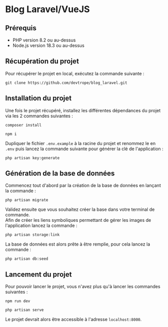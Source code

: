 # Blog Laravel/VueJS

## Prérequis

- PHP version 8.2 ou au-dessus
- Node.js version 18.3 ou au-dessus

## Récupération du projet

Pour récupérer le projet en local, exécutez la commande suivante :

```
git clone https://github.com/devtrope/blog_laravel.git
```

## Installation du projet

Une fois le projet récupéré, installez les différentes dépendances du projet via les 2 commandes suivantes :

```
composer install
```

```
npm i
```

Dupliquer le fichier `.env.example` à la racine du projet et renommez le en `.env` puis lancez la commande suivante pour générer la clé de l'application :

```
php artisan key:generate
```

## Génération de la base de données

Commencez tout d'abord par la création de la base de données en lançant la commande :

```
php artisan migrate
```

Validez ensuite que vous souhaitez créer la base dans votre terminal de commande.  
Afin de créer les liens symboliques permettant de gérer les images de l'application lancez la commande :

```
php artisan storage:link
```

La base de données est alors prête à être remplie, pour cela lancez la commande :

```
php artisan db:seed
```

## Lancement du projet

Pour pouvoir lancer le projet, vous n'avez plus qu'à lancer les commandes suivantes :

```
npm run dev
```

```
php artisan serve
```

Le projet devrait alors être accessible à l'adresse `localhost:8000`.